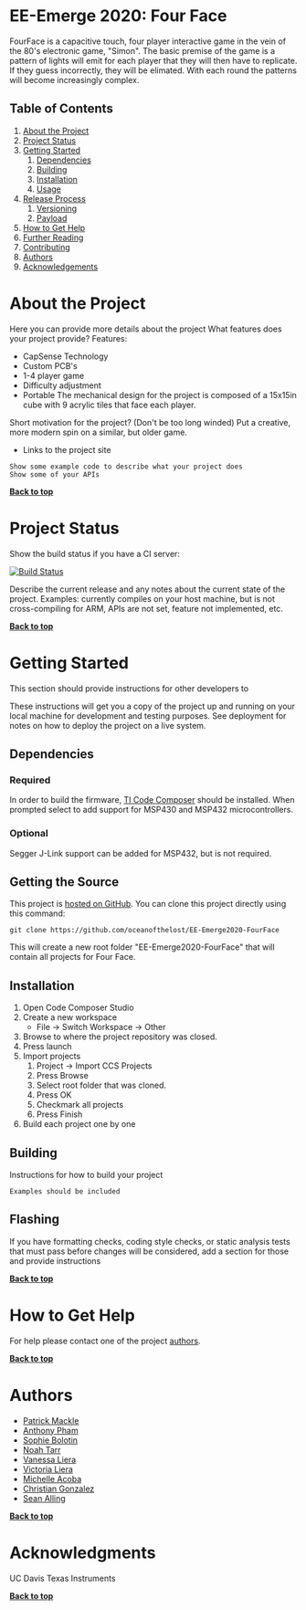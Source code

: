# EE-Emerge 2020: Four Face


FourFace is a capacitive touch, four player interactive game in the vein of the 80's electronic game, "Simon".  The basic premise of the game is a pattern of lights will emit for each player that they will then have to replicate. If they guess incorrectly, they will be elimated. With each round the patterns will become increasingly complex.

## Table of Contents

1. [About the Project](#about-the-project)
1. [Project Status](#project-status)
1. [Getting Started](#getting-started)
    1. [Dependencies](#dependencies)
    1. [Building](#building)
    1. [Installation](#installation)
    1. [Usage](#usage)
1. [Release Process](#release-process)
    1. [Versioning](#versioning)
    1. [Payload](#payload)
1. [How to Get Help](#how-to-get-help)
1. [Further Reading](#further-reading)
1. [Contributing](#contributing)
1. [Authors](#authors)
1. [Acknowledgements](#acknowledgements)

# About the Project

Here you can provide more details about the project
What features does your project provide?
Features:
- CapSense Technology
- Custom PCB's
- 1-4 player game
- Difficulty adjustment
- Portable
The mechanical design for the project is composed of a 15x15in cube with 9 acrylic tiles that face each player.

Short motivation for the project? (Don't be too long winded)
Put a creative, more modern spin on a similar, but older game. 

* Links to the project site

```
Show some example code to describe what your project does
Show some of your APIs
```

**[Back to top](#table-of-contents)**

# Project Status

Show the build status if you have a CI server:

[![Build Status](http://your-server:12345/job/badge/icon)](http://your-server:12345/job/http://your-server:12345/job/badge/icon/)

Describe the current release and any notes about the current state of the project. Examples: currently compiles on your host machine, but is not cross-compiling for ARM, APIs are not set, feature not implemented, etc.

**[Back to top](#table-of-contents)**

# Getting Started

This section should provide instructions for other developers to

These instructions will get you a copy of the project up and running on your local machine for development and testing purposes. See deployment for notes on how to deploy the project on a live system.

## Dependencies

### Required 
In order to build the firmware, [TI Code Composer](https://software-dl.ti.com/ccs/esd/documents/ccs_downloads.html) should be installed. When prompted select to add support for MSP430 and MSP432 microcontrollers. 

### Optional
Segger J-Link support can be added for MSP432, but is not required.

## Getting the Source

This project is [hosted on GitHub](hhttps://github.com/oceanofthelost/EE-Emerge2020-FourFace). You can clone this project directly using this command:

```
git clone https://github.com/oceanofthelost/EE-Emerge2020-FourFace
```

This will create a new root folder "EE-Emerge2020-FourFace" that will contain all projects for Four Face.

## Installation

1. Open Code Composer Studio
1. Create a new workspace 
    * File -> Switch Workspace -> Other
1. Browse to where the project repository was closed. 
1. Press launch
1. Import projects
    1. Project -> Import CCS Projects
    1. Press Browse
    1. Select root folder that was cloned.
    1. Press OK 
    1. Checkmark all projects
    1. Press Finish
1. Build each project one by one

## Building

Instructions for how to build your project

```
Examples should be included
```
## Flashing

If you have formatting checks, coding style checks, or static analysis tests that must pass before changes will be considered, add a section for those and provide instructions



**[Back to top](#table-of-contents)**

# How to Get Help

For help please contact one of the project [authors](#release-process).

**[Back to top](#table-of-contents)**

# Authors

* [Patrick Mackle](https://github.com/pmackle)
* [Anthony Pham](https://github.com/AnthonysPham)
* [Sophie Bolotin](https://github.com/sbolotin20)
* [Noah Tarr](https://github.com/NoahTarr)
* [Vanessa Liera](https://github.com/vpliera)
* [Victoria Liera](https://github.com/victorialiera)
* [Michelle Acoba](https://github.com/maacoba)
* [Christian Gonzalez](https://github.com/christian-ee-emerge)
* [Sean Alling](https://github.com/oceanofthelost)

**[Back to top](#table-of-contents)**

# Acknowledgments

UC Davis
Texas Instruments

**[Back to top](#table-of-contents)**
